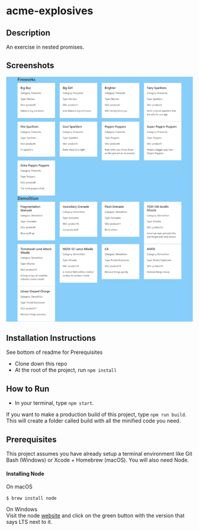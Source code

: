# acme-explosives

## Description
An exercise in nested promises.

## Screenshots
![A picture of the page showing the products printed out with details](https://raw.githubusercontent.com/tilleraj/acme-explosives/master/assets/images/screenshots/localhost_8080_.png)

## Installation Instructions
See bottom of readme for Prerequisites
* Clone down this repo
* At the root of the project, run `npm install`

## How to Run
* In your terminal, type `npm start`.

If you want to make a production build of this project, type `npm run build`. This will create a folder called build with all the minified code you need.

## Prerequisites  
This project assumes you have already setup a terminal environment like Git Bash (Windows) or Xcode + Homebrew (macOS). You will also need Node.

#### Installing Node
On macOS  
```
$ brew install node
```
On Windows  
Visit the node [website](https://nodejs.org/) and click on the green button with the version that says LTS next to it.
